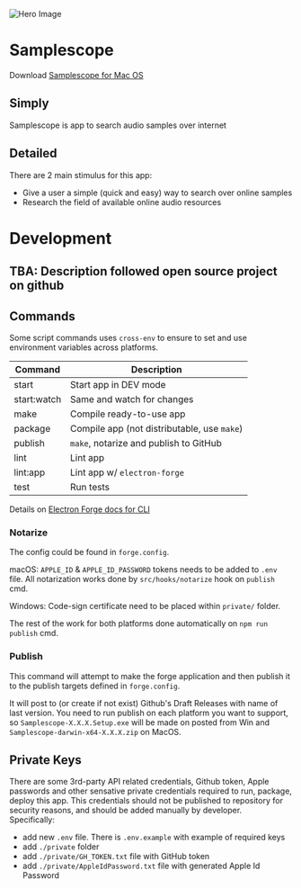 ![Hero Image](https://github.com/jamland/samplescope/blob/main/assets/banner.png?raw=true)


# Samplescope

Download [Samplescope for Mac OS](https://github.com/jamland/samplescope/releases/)

## Simply

Samplescope is app to search audio samples over internet

## Detailed

There are 2 main stimulus for this app:

- Give a user a simple (quick and easy) way to search over online samples
- Research the field of available online audio resources

# Development

## TBA: Description followed open source project on github

## Commands

Some script commands uses `cross-env` to ensure to set and use environment variables across platforms.

| Command     | Description                                 |
| ----------- | ------------------------------------------- |
| start       | Start app in DEV mode                       |
| start:watch | Same and watch for changes                  |
| make        | Compile ready-to-use app                    |
| package     | Compile app (not distributable, use `make`) |
| publish     | `make`, notarize and publish to GitHub      |
| lint        | Lint app                                    |
| lint:app    | Lint app w/ `electron-forge`                |
| test        | Run tests                                   |

Details on [Electron Forge docs for CLI](https://www.electronforge.io/cli)

### Notarize

The config could be found in `forge.config`.

macOS: `APPLE_ID` & `APPLE_ID_PASSWORD` tokens needs to be added to `.env` file. All notarization works done by `src/hooks/notarize` hook on `publish` cmd.

Windows: Code-sign certificate need to be placed within `private/` folder.

The rest of the work for both platforms done automatically on `npm run publish` cmd.

### Publish

This command will attempt to make the forge application and then publish it to the publish targets defined in `forge.config`.

It will post to (or create if not exist) Github's Draft Releases with name of last version.
You need to run publish on each platform you want to support, so `Samplescope-X.X.X.Setup.exe` will be made on posted from Win and `Samplescope-darwin-x64-X.X.X.zip` on MacOS.

## Private Keys

There are some 3rd-party API related credentials, Github token, Apple passwords and other sensative private credentials required to run, package, deploy this app. This credentials should not be published to repository for security reasons, and should be added manually by developer.  
Specifically:

- add new `.env` file. There is `.env.example` with example of required keys
- add `./private` folder
- add `./private/GH_TOKEN.txt` file with GitHub token
- add `./private/AppleIdPassword.txt` file with generated Apple Id Password
